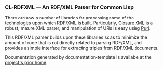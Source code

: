 ### CL-RDFXML — An RDF/XML Parser for Common Lisp

There are now a number of libraries for processing some of the technologies upon which
RDF/XML is built. Particularly, [Closure XML](http://common-lisp.net/project/cxml/) is a robust, mature XML parser, and
manipulation of URIs is easy using [Puri](http://puri.b9.com/).

This RDF/XML parser builds upon these libraries so as to minimize the amount of code that
is not directly related to parsing RDF/XML, and provides a simple interface for extracting
triples from RDF/XML documents.

Documentation generated by documentation-template is available at the [project's prior home](http://www.cs.rpi.edu//~tayloj/CL-RDFXML/).

